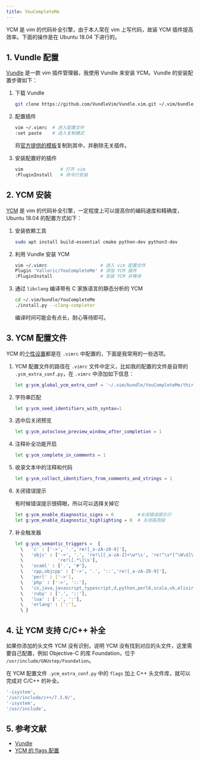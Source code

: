 ```yaml
---
title: YouCompleteMe
---
```


YCM 是 vim 的代码补全引擎，由于本人常在 vim 上写代码，故装 YCM 插件提高效率。下面的操作是在 Ubuntu 18.04 下进行的。

## 1. Vundle 配置

[Vundle](https://github.com/VundleVim/Vundle.vim) 是一款 vim 插件管理器，我使用 Vundle 来安装 YCM。Vundle 的安装配置步骤如下：

1. 下载 Vundle

   ```bash
   git clone https://github.com/VundleVim/Vundle.vim.git ~/.vim/bundle/Vundle.vim
   ```

2. 配置插件

   ```bash
   vim ~/.vimrc  # 进入配置文件
   :set paste    # 进入复制模式
   ```
   
   将[官方提供的模板](https://github.com/VundleVim/Vundle.vim#quick-start)复制到其中，并删除无关插件。
   
3. 安装配置好的插件

   ```bash
   vim              # 打开 vim
   :PluginInstall   # 命令行安装
   ```

## 2. YCM 安装

[YCM](https://github.com/Valloric/YouCompleteMe) 是 vim 的代码补全引擎，一定程度上可以提高你的编码速度和精确度，Ubuntu 18.04 的配置方式如下：

1. 安装依赖工具

   ```bash
   sudo apt install build-essential cmake python-dev python3-dev
   ```

2. 利用 Vundle 安装 YCM

   ```bash
   vim ~/.vimrc                    # 进入 vim 配置文件
   Plugin 'Valloric/YouCompleteMe' # 添加 YCM 插件
   :PluginInstall                  # 安装 YCM 并等待
   ```

3. 通过 `libclang` 编译带有 C 家族语言的静态分析的 YCM 

   ```bash
   cd ~/.vim/bundle/YouCompleteMe   
   ./install.py --clang-completer
   ```

   编译时间可能会有点长，耐心等待即可。

## 3. YCM 配置文件

YCM 的[个性设置](https://github.com/ycm-core/YouCompleteMe#options)都是在 `.vimrc` 中配置的，下面是我常用的一些选项。

1. YCM 配置文件的路径在 `.vimrc` 文件中定义，比如我的配置的文件是自带的 `.ycm_extra_conf.py`，在 `.vimrc` 中添加如下信息：

   ```bash
   let g:ycm_global_ycm_extra_conf = '~/.vim/bundle/YouCompleteMe/third_party/ycmd/.ycm_extra_conf.py'
   ```

2. 字符串匹配

   ```bash
   let g:ycm_seed_identifiers_with_syntax=1
   ```

3. 选中后关闭预览

   ```bash
   let g:ycm_autoclose_preview_window_after_completion = 1
   ```

4. 注释补全功能开启

   ```bash
   let g:ycm_complete_in_comments = 1
   ```

5. 收录文本中的注释和代码

   ```bash
   let g:ycm_collect_identifiers_from_comments_and_strings = 1
   ```

6. 关闭错误提示

   有时候错误提示很碍眼，所以可以选择关掉它
   
   ```bash
   let g:ycm_enable_diagnostic_signs = 0         #关闭错误提示行
   let g:ycm_enable_diagnostic_highlighting = 0  # 关闭高亮段
   ```
   
7. 补全触发器

   ```bash
   let g:ycm_semantic_triggers =  {
     \   'c' : ['->', '.','re![_a-zA-z0-9]'],
     \   'objc' : ['->', '.', 're!\[[_a-zA-Z]+\w*\s', 're!^\s*[^\W\d]\w*\s',
     \             're!\[.*\]\s'],
     \   'ocaml' : ['.', '#'],
     \   'cpp,objcpp' : ['->', '.', '::','re![_a-zA-Z0-9]'],
     \   'perl' : ['->'],
     \   'php' : ['->', '::'],
     \   'cs,java,javascript,typescript,d,python,perl6,scala,vb,elixir,go' : ['.'],
     \   'ruby' : ['.', '::'],
     \   'lua' : ['.', ':'],
     \   'erlang' : [':'],
     \ }
   ```

## 4. 让 YCM 支持 C/C++ 补全

如果你添加的头文件 YCM 没有识别，说明 YCM 没有找到对应的头文件，这里需要自己配置，例如 Objective-C 的库 Foundation，位于 `/usr/include/GNUstep/Foundation`。

在 YCM 配置文件 `.ycm_extra_conf.py` 中的 `flags` 加上 C++ 头文件库，就可以完成对 C/C++ 的补全。

```bash
'-isystem',
'/usr/include/c++/7.3.0/',
'-isystem',
'/usr/include',
```

## 5. 参考文献

- [Vundle](https://github.com/VundleVim/Vundle.vim)
- [YCM 的 flags 配置](https://github.com/ycm-core/YouCompleteMe#option-2-provide-the-flags-manually)

